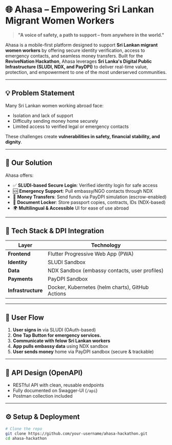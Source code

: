 # 🌐 Ahasa – Empowering Sri Lankan Migrant Women Workers

> **"A voice of safety, a path to support – from anywhere in the world."**

Ahasa is a mobile-first platform designed to support **Sri Lankan migrant women workers** by offering secure identity verification, access to emergency contacts, and seamless money transfers. Built for the **ReviveNation Hackathon**, Ahasa leverages **Sri Lanka's Digital Public Infrastructure (SLUDI, NDX, and PayDPI)** to deliver real-time value, protection, and empowerment to one of the most underserved communities.

---

## 💡 Problem Statement

Many Sri Lankan women working abroad face:
- Isolation and lack of support
- Difficulty sending money home securely
- Limited access to verified legal or emergency contacts

These challenges create **vulnerabilities in safety, financial stability, and dignity**.

---

## 🚀 Our Solution

Ahasa offers:
- ✅ **SLUDI-based Secure Login**: Verified identity login for safe access
- 🆘 **Emergency Support**: Pull embassy/NGO contacts through NDX
- 💸 **Money Transfers**: Send funds via PayDPI simulation (escrow-enabled)
- 📁 **Document Locker**: Store passport copies, contracts, IDs (NDX-based)
- 🌍 **Multilingual & Accessible** UI for ease of use abroad

---

## 🔧 Tech Stack & DPI Integration

| Layer       | Technology             |
|-------------|-------------------------|
| **Frontend** | Flutter Progressive Web App (PWA) |
| **Identity** | SLUDI Sandbox |
| **Data**     | NDX Sandbox (embassy contacts, user profiles) |
| **Payments** | PayDPI Sandbox |
| **Infrastructure** | Docker, Kubernetes (helm charts), GitHub Actions |

---

## 📲 User Flow

1. **User signs in** via SLUDI (OAuth-based)
2. **One Tap Button for emergency services.**
3. **Communicate with felow Sri Lankan workers** 
4. **App pulls embassy data** using NDX sandbox
5. **User sends money** home via PayDPI sandbox (secure & trackable)

---

## 🔗 API Design (OpenAPI)

- RESTful API with clean, reusable endpoints
- Fully documented on Swagger-UI (`/api`)
- Postman collection included

---

## ⚙️ Setup & Deployment

```bash
# Clone the repo
git clone https://github.com/your-username/ahasa-hackathon.git
cd ahasa-hackathon



